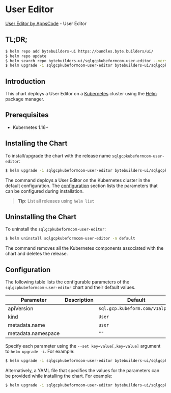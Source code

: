 # User Editor

[User Editor by AppsCode](https://byte.builders) - User Editor

## TL;DR;

```bash
$ helm repo add bytebuilders-ui https://bundles.byte.builders/ui/
$ helm repo update
$ helm search repo bytebuilders-ui/sqlgcpkubeformcom-user-editor --version=v0.4.16
$ helm upgrade -i sqlgcpkubeformcom-user-editor bytebuilders-ui/sqlgcpkubeformcom-user-editor -n default --create-namespace --version=v0.4.16
```

## Introduction

This chart deploys a User Editor on a [Kubernetes](http://kubernetes.io) cluster using the [Helm](https://helm.sh) package manager.

## Prerequisites

- Kubernetes 1.16+

## Installing the Chart

To install/upgrade the chart with the release name `sqlgcpkubeformcom-user-editor`:

```bash
$ helm upgrade -i sqlgcpkubeformcom-user-editor bytebuilders-ui/sqlgcpkubeformcom-user-editor -n default --create-namespace --version=v0.4.16
```

The command deploys a User Editor on the Kubernetes cluster in the default configuration. The [configuration](#configuration) section lists the parameters that can be configured during installation.

> **Tip**: List all releases using `helm list`

## Uninstalling the Chart

To uninstall the `sqlgcpkubeformcom-user-editor`:

```bash
$ helm uninstall sqlgcpkubeformcom-user-editor -n default
```

The command removes all the Kubernetes components associated with the chart and deletes the release.

## Configuration

The following table lists the configurable parameters of the `sqlgcpkubeformcom-user-editor` chart and their default values.

|     Parameter      | Description |                  Default                   |
|--------------------|-------------|--------------------------------------------|
| apiVersion         |             | <code>sql.gcp.kubeform.com/v1alpha1</code> |
| kind               |             | <code>User</code>                          |
| metadata.name      |             | <code>user</code>                          |
| metadata.namespace |             | <code>""</code>                            |


Specify each parameter using the `--set key=value[,key=value]` argument to `helm upgrade -i`. For example:

```bash
$ helm upgrade -i sqlgcpkubeformcom-user-editor bytebuilders-ui/sqlgcpkubeformcom-user-editor -n default --create-namespace --version=v0.4.16 --set apiVersion=sql.gcp.kubeform.com/v1alpha1
```

Alternatively, a YAML file that specifies the values for the parameters can be provided while
installing the chart. For example:

```bash
$ helm upgrade -i sqlgcpkubeformcom-user-editor bytebuilders-ui/sqlgcpkubeformcom-user-editor -n default --create-namespace --version=v0.4.16 --values values.yaml
```
